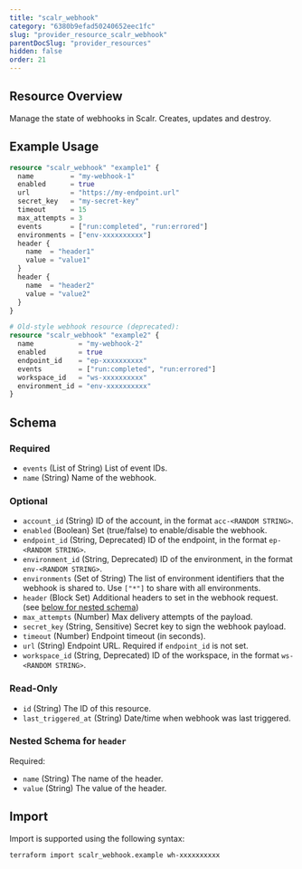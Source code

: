 ```yaml
---
title: "scalr_webhook"
category: "6380b9efad50240652eec1fc"
slug: "provider_resource_scalr_webhook"
parentDocSlug: "provider_resources"
hidden: false
order: 21
---
```

## Resource Overview

Manage the state of webhooks in Scalr. Creates, updates and destroy.

## Example Usage

```terraform
resource "scalr_webhook" "example1" {
  name         = "my-webhook-1"
  enabled      = true
  url          = "https://my-endpoint.url"
  secret_key   = "my-secret-key"
  timeout      = 15
  max_attempts = 3
  events       = ["run:completed", "run:errored"]
  environments = ["env-xxxxxxxxxx"]
  header {
    name  = "header1"
    value = "value1"
  }
  header {
    name  = "header2"
    value = "value2"
  }
}

# Old-style webhook resource (deprecated):
resource "scalr_webhook" "example2" {
  name           = "my-webhook-2"
  enabled        = true
  endpoint_id    = "ep-xxxxxxxxxx"
  events         = ["run:completed", "run:errored"]
  workspace_id   = "ws-xxxxxxxxxx"
  environment_id = "env-xxxxxxxxxx"
}
```

<!-- schema generated by tfplugindocs -->
## Schema

### Required

- `events` (List of String) List of event IDs.
- `name` (String) Name of the webhook.

### Optional

- `account_id` (String) ID of the account, in the format `acc-<RANDOM STRING>`.
- `enabled` (Boolean) Set (true/false) to enable/disable the webhook.
- `endpoint_id` (String, Deprecated) ID of the endpoint, in the format `ep-<RANDOM STRING>`.
- `environment_id` (String, Deprecated) ID of the environment, in the format `env-<RANDOM STRING>`.
- `environments` (Set of String) The list of environment identifiers that the webhook is shared to. Use `["*"]` to share with all environments.
- `header` (Block Set) Additional headers to set in the webhook request. (see [below for nested schema](#nestedblock--header))
- `max_attempts` (Number) Max delivery attempts of the payload.
- `secret_key` (String, Sensitive) Secret key to sign the webhook payload.
- `timeout` (Number) Endpoint timeout (in seconds).
- `url` (String) Endpoint URL. Required if `endpoint_id` is not set.
- `workspace_id` (String, Deprecated) ID of the workspace, in the format `ws-<RANDOM STRING>`.

### Read-Only

- `id` (String) The ID of this resource.
- `last_triggered_at` (String) Date/time when webhook was last triggered.

<a id="nestedblock--header"></a>
### Nested Schema for `header`

Required:

- `name` (String) The name of the header.
- `value` (String) The value of the header.

## Import

Import is supported using the following syntax:

```shell
terraform import scalr_webhook.example wh-xxxxxxxxxx
```
